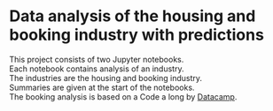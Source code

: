 # Data analysis of the housing and booking industry with predictions

<p>
This project consists of two Jupyter notebooks. <br>
Each notebook contains analysis of an industry.<br>
The industries are the housing and booking industry.<br>
Summaries are given at the start of the notebooks.<br>
The booking analysis is based on a Code a long by
<a href="datacamp.com" target="_blank">Datacamp</a>.
</p> 
